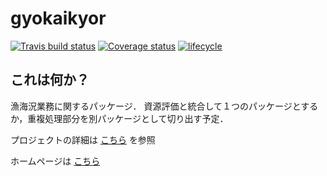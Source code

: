# gyokaikyor
[![Travis build status](<https://travis-ci.org/smxshxishxad/gyokaikyor.svg?branch=master>)](<https://travis-ci.org/smxshxishxad/gyokaikyor>)
[![Coverage status](https://codecov.io/gh/smxshxishxad/gyokaikyor/branch/master/graph/badge.svg)](https://codecov.io/github/smxshxishxad/gyokaikyor?branch=master)
[![lifecycle](https://img.shields.io/badge/lifecycle-experimental-orange.svg)](https://www.tidyverse.org/lifecycle/#experimental)

## これは何か？
漁海況業務に関するパッケージ．
資源評価と統合して１つのパッケージとするか，重複処理部分を別パッケージとして切り出す予定．

プロジェクトの詳細は [こちら](https://github.com/smxshxishxad/gyokaikyor/blob/master/gyokaikyor.org) を参照

ホームページは [こちら](https://smxshxishxad.github.io/gyokaikyor/)

